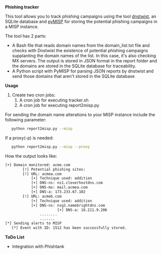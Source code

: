 **Phishing tracker**  

This tool allows you to track phishing campaigns using the tool [dnstwist](https://github.com/elceef/dnstwist), an SQLite
database and [pyMISP](https://pymisp.readthedocs.io/en/latest/modules.html#pymisp)  for storing the potential phishing 
campaigns in a MISP instance.

The tool has 2 parts:
* A Bash file that reads domain names from the domain_list.txt file and checks with Dnstwist the existence of potential 
phishing campaigns supplanting the domain names of the list. In this case, it's also checking MX servers. The output is 
stored in JSON format in the report folder and the domains are stored in the SQLite database for traceability.
* A Python script  with PyMISP for parsing JSON reports by dnstwist and send those domains that aren't stored in the
SQLite database

**Usage**

1. Create two cron jobs:
   1. A cron job for executing tracker.sh
   2. A cron job for executing report2misp.py

For sending the domain name alterations to your MISP instance include the following parameter:

``` bash 
   python report2misp.py --misp
```

If a proxy(-p) is needed:
``` bash 
   python report2misp.py --misp --proxy
```


How the output looks like:

``` bash
[+] Domain monitored: acme.com
		[!] Potential phishing sites: 
		[!] URL: acmea.com
			[+] Technique used: addition
			[+] DNS-ns: ns1.cleverhostdns.com
			[+] DNS-mx: mail.acmea.com
			[+] DNS-a: 173.233.67.102
		[!] URL: acmeb.com
			[+] Technique used: addition
			[+] DNS-ns: nsg1.namebrightdns.com
                        [+] DNS-a: 18.211.9.206
                ........
                .......
[*] Sending alerts to MISP
   [*] Event with ID: 1512 has been successfully stored.

```

**ToDo List**
* Integration with Phishtank
